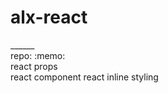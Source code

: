 <h1> alx-react</h1>
______<br>
repo: :memo:<br>
react props<br>
react component
react inline styling
